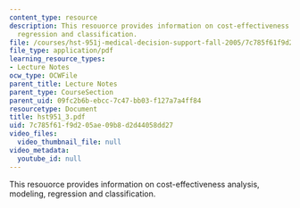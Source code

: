 ```yaml
---
content_type: resource
description: This resouorce provides information on cost-effectiveness analysis, modeling,
  regression and classification.
file: /courses/hst-951j-medical-decision-support-fall-2005/7c785f61f9d205ae09b8d2d44058dd27_hst951_3.pdf
file_type: application/pdf
learning_resource_types:
- Lecture Notes
ocw_type: OCWFile
parent_title: Lecture Notes
parent_type: CourseSection
parent_uid: 09fc2b6b-ebcc-7c47-bb03-f127a7a4ff84
resourcetype: Document
title: hst951_3.pdf
uid: 7c785f61-f9d2-05ae-09b8-d2d44058dd27
video_files:
  video_thumbnail_file: null
video_metadata:
  youtube_id: null
---
```

This resouorce provides information on cost-effectiveness analysis, modeling, regression and classification.

